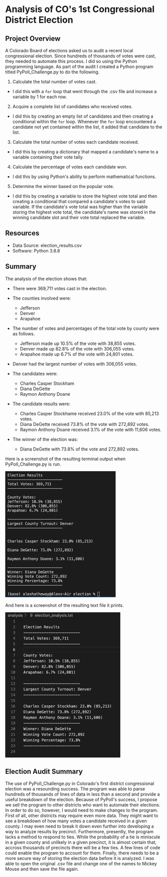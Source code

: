 # Analysis of CO's 1st Congressional District Election

## Project Overview

A Colorado Board of elections asked us to audit a recent local congressional election. Since hundreds of thousands of votes were cast, they needed to automate this process. I did so using the Python programming language. As part of the audit I created a Python program titled PyPoll_Challenge.py to do the following.

1. Calculate the total number of votes cast.
  + I did this with a `for` loop that went through the .csv file and increase a variable by 1 for each row.
2. Acquire a complete list of candidates who received votes.
  + I did this by creating an empty list of candidates and then creating a conditional within the `for` loop. Whenever the `for` loop encountered a candidate not yet contained within the list, it added that candidate to the list.
3. Calculate the total number of votes each candidate received.
  + I did this by creating a dictionary that mapped a candidate's name to a variable containing their vote tally.
4. Calculate the percentage of votes each candidate won.
  + I did this by using Python's ability to perform mathematical functions.
5. Determine the winner based on the popular vote.
  + I did this by creating a variable to store the highest vote total and then creating a conditional that compared a candidate's votes to said variable. If the candidate's vote total was higher than the variable storing the highest vote total, the candidate's name was stored in the winning candidate slot and their vote total replaced the variable.

## Resources

* Data Source: election_results.csv
* Software: Python 3.8.8

## Summary

The analysis of the election shows that:

* There were 369,711 votes cast in the election.

* The counties involved were:
  + Jefferson
  + Denver
  + Arapahoe

* The number of votes and percentages of the total vote by county were as follows.
  + Jefferson made up 10.5% of the vote with 38,855 votes.
  + Denver made up 82.8% of the vote with 306,055 votes.
  + Arapahoe made up 6.7% of the vote with 24,801 votes.

* Denver had the largest number of votes with 306,055 votes. 

* The candidates were:
  + Charles Casper Stockham
  + Diana DeGette
  + Raymon Anthony Doane

* The candidate results were:
  + Charles Casper Stockhame received 23.0% of the vote with 85,213 votes.
  + Diana DeGette received 73.8% of the vote with 272,892 votes.
  + Raymon Anthony Doane received 3.1% of the vote with 11,606 votes.

* The winner of the election was:
  + Diana DeGette with 73.8% of the vote and 272,892 votes.

Here is a screenshot of the resulting terminal output when PyPoll_Challenge.py is run.

![terminal results](https://github.com/LiShanDa2021/election_challenge/blob/main/terminal%20screenshot%20election%20analysis.png?raw=true)

And here is a screenshot of the resulting text file it prints.

![text results](https://github.com/LiShanDa2021/election_challenge/blob/main/text%20file%20screenshot%20election%20analysis.png?raw=true)

## Election Audit Summary

The use of PyPoll_Challenge.py in Colorado's first district congressional election was a resounding success. The program was able to parse hundreds of thousands of lines of data in less than a second and provide a useful breakdown of the election. Because of PyPoll's success, I propose we sell the program to other districts who want to automate their elections. In order to do so, however, I would need to make changes to the program. First of all, other districts may require even more data. They might want to see a breakdown of how many votes a candidate received in a given county. I may even need to break it down even further into developing a way to analyze results by precinct. Furthermore, presently, the program lacks a method to respond to ties. While the probability of a tie is miniscule in a given county and unlikely in a given precinct, it is almost certain that, accross thousands of precincts there will be a few ties. A few lines of code could enable the program to account for them. Finally, there needs to be a more secure way of storing the election data before it is analyzed. I was able to open the original .csv file and change one of the names to Mickey Mouse and then save the file again.


